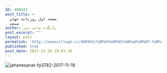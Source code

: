 ```yaml
---
ID: 408943
post_title: >
  صفحه اول روزنامه جهان
  صنعت
author: پایگاه صاحب خبر
post_excerpt: ""
layout: post
permalink: 'http://newsvillage.ir/408943/%d8%b5%d9%81%d8%ad%d9%87-%d8%a7%d9%88%d9%84-%d8%b1%d9%88%d8%b2%d9%86%d8%a7%d9%85%d9%87-%d8%ac%d9%87%d8%a7%d9%86-%d8%b5%d9%86%d8%b9%d8%aa-2/'
published: true
post_date: 2017-11-19 10:01:38
---
```

<img src="http://sahebkhabar.ir/download?f=2017/11/18/4/631226.jpg" alt="jahanesanat-fp3782-2017-11-18">
